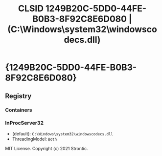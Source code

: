 ﻿---
title: "CLSID 1249B20C-5DD0-44FE-B0B3-8F92C8E6D080 | (C:\\Windows\\system32\\windowscodecs.dll)"
excerpt: What is COM-Object CLSID 1249B20C-5DD0-44FE-B0B3-8F92C8E6D080?
---

# {1249B20C-5DD0-44FE-B0B3-8F92C8E6D080}


## Registry


### Containers


### InProcServer32

* (default): `C:\Windows\system32\windowscodecs.dll`
* ThreadingModel: `Both`

MIT License. Copyright (c) 2021 Strontic.


